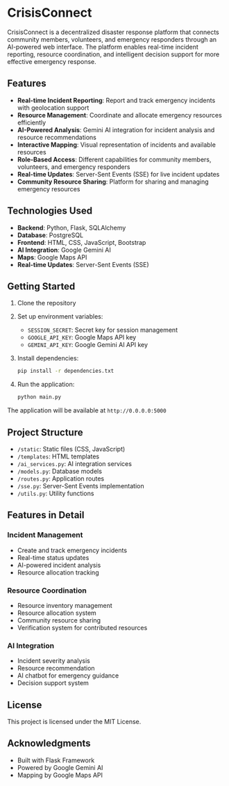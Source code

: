 
# CrisisConnect

CrisisConnect is a decentralized disaster response platform that connects community members, volunteers, and emergency responders through an AI-powered web interface. The platform enables real-time incident reporting, resource coordination, and intelligent decision support for more effective emergency response.

## Features

- **Real-time Incident Reporting**: Report and track emergency incidents with geolocation support
- **Resource Management**: Coordinate and allocate emergency resources efficiently
- **AI-Powered Analysis**: Gemini AI integration for incident analysis and resource recommendations
- **Interactive Mapping**: Visual representation of incidents and available resources
- **Role-Based Access**: Different capabilities for community members, volunteers, and emergency responders
- **Real-time Updates**: Server-Sent Events (SSE) for live incident updates
- **Community Resource Sharing**: Platform for sharing and managing emergency resources

## Technologies Used

- **Backend**: Python, Flask, SQLAlchemy
- **Database**: PostgreSQL
- **Frontend**: HTML, CSS, JavaScript, Bootstrap
- **AI Integration**: Google Gemini AI
- **Maps**: Google Maps API
- **Real-time Updates**: Server-Sent Events (SSE)

## Getting Started

1. Clone the repository
2. Set up environment variables:
   - `SESSION_SECRET`: Secret key for session management
   - `GOOGLE_API_KEY`: Google Maps API key
   - `GEMINI_API_KEY`: Google Gemini AI API key

3. Install dependencies:
   ```bash
   pip install -r dependencies.txt
   ```

4. Run the application:
   ```bash
   python main.py
   ```

The application will be available at `http://0.0.0.0:5000`

## Project Structure

- `/static`: Static files (CSS, JavaScript)
- `/templates`: HTML templates
- `/ai_services.py`: AI integration services
- `/models.py`: Database models
- `/routes.py`: Application routes
- `/sse.py`: Server-Sent Events implementation
- `/utils.py`: Utility functions

## Features in Detail

### Incident Management
- Create and track emergency incidents
- Real-time status updates
- AI-powered incident analysis
- Resource allocation tracking

### Resource Coordination
- Resource inventory management
- Resource allocation system
- Community resource sharing
- Verification system for contributed resources

### AI Integration
- Incident severity analysis
- Resource recommendation
- AI chatbot for emergency guidance
- Decision support system

## License

This project is licensed under the MIT License.

## Acknowledgments

- Built with Flask Framework
- Powered by Google Gemini AI
- Mapping by Google Maps API
